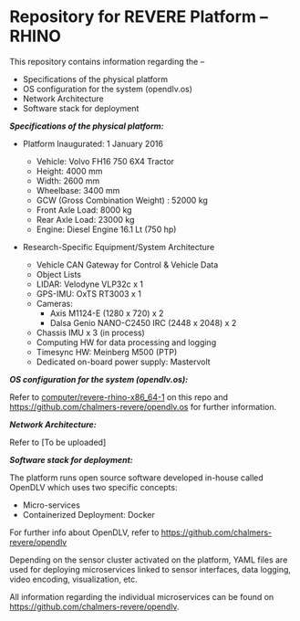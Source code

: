 # Repository for REVERE Platform – RHINO
This repository contains information regarding the –

-	Specifications of the physical platform
-	OS configuration for the system (opendlv.os)
-	Network Architecture
- Software stack for deployment 

***Specifications of the physical platform:***
- Platform Inaugurated: 1 January 2016
	- Vehicle: Volvo FH16 750 6X4 Tractor
	- Height: 4000 mm
	- Width: 2600 mm
	- Wheelbase: 3400 mm
	- GCW (Gross Combination Weight) : 52000 kg
    - Front Axle Load: 8000 kg
    - Rear Axle Load: 23000 kg
	- Engine: Diesel Engine 16.1 Lt (750 hp)

- Research-Specific Equipment/System Architecture
	- Vehicle CAN Gateway for Control & Vehicle Data
    - Object Lists
	- LIDAR: Velodyne VLP32c x 1
	- GPS-IMU: OxTS RT3003 x 1
	- Cameras:
		- Axis M1124-E (1280 x 720) x 2
		- Dalsa Genio NANO-C2450 IRC (2448 x 2048) x 2
	- Chassis IMU x 3 (in process)
	- Computing HW for data processing and logging
	- Timesync HW: Meinberg M500 (PTP)
	- Dedicated on-board power supply: Mastervolt

***OS configuration for the system (opendlv.os):***

Refer to [computer/revere-rhino-x86_64-1](https://github.com/chalmers-revere/opendlv-platform-rhino/tree/master/computer/revere-rhino-x86_64-1) on this repo and https://github.com/chalmers-revere/opendlv.os for further information.

***Network Architecture:***

Refer to [To be uploaded]

***Software stack for deployment:***

The platform runs open source software developed in-house called OpenDLV which uses two specific concepts:

- Micro-services
- Containerized Deployment: Docker

For further info about OpenDLV, refer to https://github.com/chalmers-revere/opendlv

Depending on the sensor cluster activated on the platform, YAML files are used for deploying microservices linked to sensor interfaces, data logging, video encoding, visualization, etc.

All information regarding the individual microservices can be found on https://github.com/chalmers-revere/opendlv.
